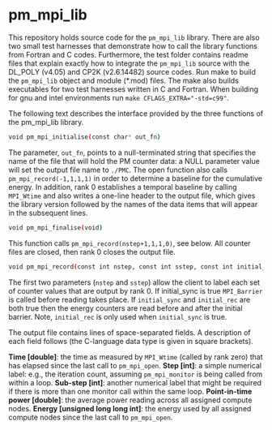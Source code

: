 pm_mpi_lib
==========

This repository holds source code for the `pm_mpi_lib` library. There are also two small test harnesses that demonstrate how to call the library functions from Fortran and C codes. Furthermore, the test folder contains readme files that explain exactly how to integrate the `pm_mpi_lib` source with the DL_POLY (v4.05) and CP2K (v2.6.14482) source codes. Run make to build the `pm_mpi_lib` object and module (*.mod) files. The make also builds executables for two test harnesses written in C and Fortran.
When building for gnu and intel environments run `make CFLAGS_EXTRA="-std=c99"`.

The following text describes the interface provided by the three functions of the pm_mpi_lib library.

```bash
void pm_mpi_initialise(const char* out_fn)
```

The parameter, `out_fn`, points to a null-terminated string that specifies the name of the file that will hold the PM counter data: a NULL parameter value will set the output file name to `./PMC`. The open function also calls `pm_mpi_record(-1,1,1,1)` in order to determine a baseline for the cumulative energy. In addition, rank 0 establishes a temporal baseline by calling `MPI_Wtime` and also writes a one-line header to the output file, which gives the library version followed by the names of the data items that will appear in the subsequent lines.

```bash
void pm_mpi_finalise(void)
```

This function calls `pm_mpi_record(nstep+1,1,1,0)`, see below. All counter files are closed, then rank 0 closes the output file.

```bash
void pm_mpi_record(const int nstep, const int sstep, const int initial_sync, const int initial_rec)
```

The first two parameters (`nstep` and `sstep`) allow the client to label each set of counter values that are output by rank 0. If initial_sync is true `MPI_Barrier` is called before reading takes place.
If `initial_sync` and `initial_rec` are both true then the energy counters are read before and after the initial barrier.
Note, `initial_rec` is only used when `initial_sync` is true.

The output file contains lines of space-separated fields. A description of each field follows (the C-language data type is given in square brackets).

**Time [double]**: the time as measured by `MPI_Wtime` (called by rank zero) that has elapsed since the last call to `pm_mpi_open`.
**Step [int]**: a simple numerical label: e.g., the iteration count, assuming `pm_mpi_monitor` is being called from within a loop.
**Sub-step [int]**: another numerical label that might be required if there is more than one monitor call within the same loop.
**Point-in-time power [double]**: the average power reading across all assigned compute nodes.
**Energy [unsigned long long int]**: the energy used by all assigned compute nodes since the last call to `pm_mpi_open`.
